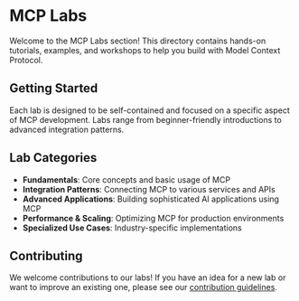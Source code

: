 # MCP Labs

Welcome to the MCP Labs section! This directory contains hands-on tutorials, examples, and workshops to help you build with Model Context Protocol.

## Getting Started

Each lab is designed to be self-contained and focused on a specific aspect of MCP development. Labs range from beginner-friendly introductions to advanced integration patterns.

## Lab Categories

- **Fundamentals**: Core concepts and basic usage of MCP
- **Integration Patterns**: Connecting MCP to various services and APIs
- **Advanced Applications**: Building sophisticated AI applications using MCP
- **Performance & Scaling**: Optimizing MCP for production environments
- **Specialized Use Cases**: Industry-specific implementations

## Contributing

We welcome contributions to our labs! If you have an idea for a new lab or want to improve an existing one, please see our [contribution guidelines](../CONTRIBUTING.md).
